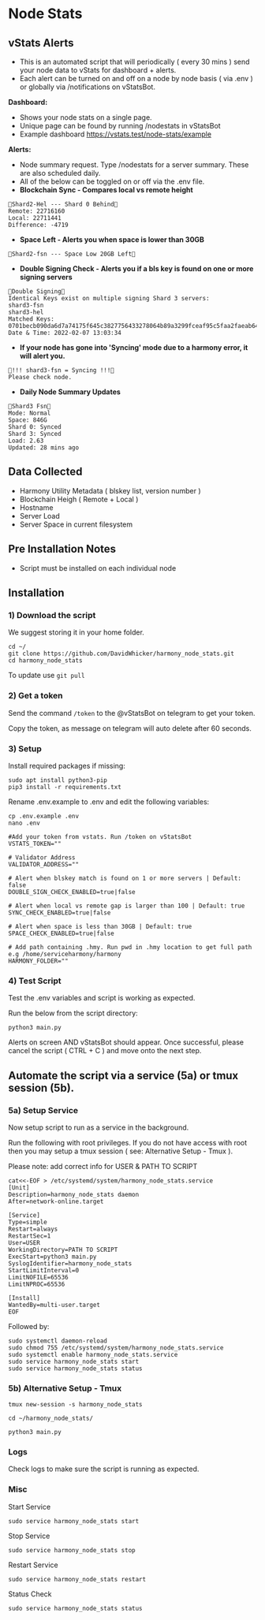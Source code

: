 # Node Stats

## vStats Alerts
- This is an automated script that will periodically ( every 30 mins ) send your node data to vStats for dashboard + alerts.
- Each alert can be turned on and off on a node by node basis ( via .env ) or globally via /notifications on vStatsBot.

<b>Dashboard:</b>
- Shows your node stats on a single page.
- Unique page can be found by running /nodestats in vStatsBot
- Example dashboard https://vstats.test/node-stats/example

<b>Alerts:</b>
- Node summary request. Type /nodestats for a server summary. These are also scheduled daily. 
- All of the below can be toggled on or off via the .env file.
- <b>Blockchain Sync - Compares local vs remote height</b>
```
🔻Shard2-Hel --- Shard 0 Behind🔻
Remote: 22716160
Local: 22711441
Difference: -4719
```
- <b>Space Left - Alerts you when space is lower than 30GB</b>
```
🔻Shard2-fsn --- Space Low 20GB Left🔻
```
- <b>Double Signing Check - Alerts you if a bls key is found on one or more signing servers</b>
```
🚨Double Signing🚨
Identical Keys exist on multiple signing Shard 3 servers: 
shard3-fsn
shard3-hel
Matched Keys:
0701becb090da6d7a74175f645c3827756433278064b89a3299fceaf95c5faa2faeab642bd5c46e30128f1240742ce8f
Date & Time: 2022-02-07 13:03:34
```
- <b>If your node has gone into 'Syncing' mode due to a harmony error, it will alert you.</b>
```
🚨!!! shard3-fsn = Syncing !!!🚨
Please check node.
```
- <b>Daily Node Summary Updates</b>
```
🔶Shard3 Fsn🔶
Mode: Normal
Space: 846G
Shard 0: Synced
Shard 3: Synced
Load: 2.63
Updated: 28 mins ago 
```

## Data Collected
- Harmony Utility Metadata ( blskey list, version number )
- Blockchain Heigh ( Remote + Local )
- Hostname
- Server Load
- Server Space in current filesystem

## Pre Installation Notes
- Script must be installed on each individual node

## Installation 

### 1) Download the script
We suggest storing it in your home folder.

```
cd ~/
git clone https://github.com/DavidWhicker/harmony_node_stats.git
cd harmony_node_stats
```
To update use `git pull`

### 2) Get a token
Send the command `/token` to the @vStatsBot on telegram to get your token.

Copy the token, as message on telegram will auto delete after 60 seconds.

### 3) Setup 
Install required packages if missing:

<!-- `sudo apt update && sudo apt upgrade -y` -->
```
sudo apt install python3-pip
pip3 install -r requirements.txt
```
Rename .env.example to .env and edit the following variables:
```
cp .env.example .env
nano .env
```
```
#Add your token from vstats. Run /token on vStatsBot
VSTATS_TOKEN="" 

# Validator Address
VALIDATOR_ADDRESS=""

# Alert when blskey match is found on 1 or more servers | Default: false  
DOUBLE_SIGN_CHECK_ENABLED=true|false 

# Alert when local vs remote gap is larger than 100 | Default: true  
SYNC_CHECK_ENABLED=true|false 

# Alert when space is less than 30GB | Default: true  
SPACE_CHECK_ENABLED=true|false

# Add path containing .hmy. Run pwd in .hmy location to get full path e.g /home/serviceharmony/harmony 
HARMONY_FOLDER=""
```
### 4) Test Script 
Test the .env variables and script is working as expected. 

Run the below from the script directory:

```
python3 main.py
```

Alerts on screen AND vStatsBot should appear. Once successful, please cancel the script ( CTRL + C ) and move onto the next step.

## Automate the script via a service (5a) or tmux session (5b).
### 5a) Setup Service
Now setup script to run as a service in the background. 

Run the following with root privileges. If you do not have access with root then you may setup a tmux session ( see: Alternative Setup - Tmux ).

Please note: add correct info for USER & PATH TO SCRIPT

```
cat<<-EOF > /etc/systemd/system/harmony_node_stats.service
[Unit]
Description=harmony_node_stats daemon
After=network-online.target

[Service]
Type=simple
Restart=always
RestartSec=1
User=USER
WorkingDirectory=PATH TO SCRIPT
ExecStart=python3 main.py
SyslogIdentifier=harmony_node_stats
StartLimitInterval=0
LimitNOFILE=65536
LimitNPROC=65536

[Install]
WantedBy=multi-user.target
EOF
```
Followed by:

```
sudo systemctl daemon-reload
sudo chmod 755 /etc/systemd/system/harmony_node_stats.service
sudo systemctl enable harmony_node_stats.service
sudo service harmony_node_stats start
sudo service harmony_node_stats status
```

### 5b) Alternative Setup - Tmux

`tmux new-session -s harmony_node_stats`

`cd ~/harmony_node_stats/`

`python3 main.py`


### Logs
Check logs to make sure the script is running as expected. 

### Misc
Start Service
```
sudo service harmony_node_stats start
```

Stop Service
```
sudo service harmony_node_stats stop
```
Restart Service
```
sudo service harmony_node_stats restart
```

Status Check
```
sudo service harmony_node_stats status
```

